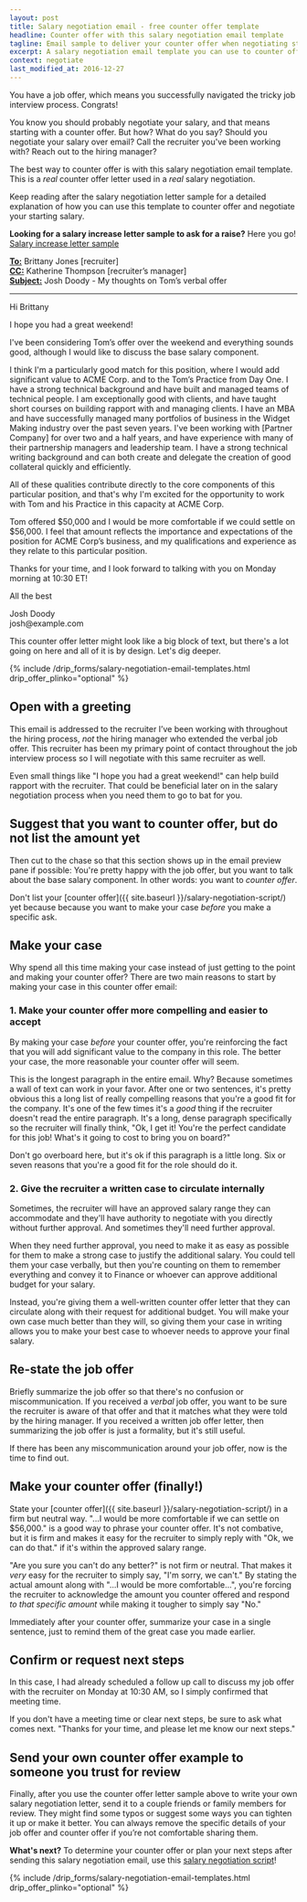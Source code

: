```yaml
---
layout: post
title: Salary negotiation email - free counter offer template
headline: Counter offer with this salary negotiation email template
tagline: Email sample to deliver your counter offer when negotiating starting salary
excerpt: A salary negotiation email template you can use to counter offer and negotiate your salary once you have a job offer.
context: negotiate
last_modified_at: 2016-12-27
---	
```

You have a job offer, which means you successfully navigated the tricky job interview process. Congrats!

You know you should probably negotiate your salary, and that means starting with a counter offer. But how? What do you say? Should you negotiate your salary over email? Call the recruiter you've been working with? Reach out to the hiring manager?

The best way to counter offer is with this salary negotiation email template. This is a *real* counter offer letter used in a *real* salary negotiation.

Keep reading after the salary negotiation letter sample for a detailed explanation of how you can use this template to counter offer and negotiate your starting salary.

<div class='ad-box'>
<p><strong>Looking for a salary increase letter sample to ask for a raise?</strong> Here you go! <a href="{{ site.baseurl }}/salary-increase-letter-sample/">Salary increase letter sample</a></p>
</div>
	
<div class='sample-email'>
<p>
	<strong><u>To:</u></strong> Brittany Jones <brittany.jones@example.com> [recruiter]<br>
	<strong><u>CC:</u></strong> Katherine Thompson <katherine.thompson@example.com> [recruiter’s manager]<br>
	<strong><u>Subject:</u></strong> Josh Doody - My thoughts on Tom’s verbal offer
</p>
<hr>
<p>Hi Brittany</p>
<p>I hope you had a great weekend!</p>
<p>I've been considering Tom’s offer over the weekend and everything sounds good, although I would like to discuss the base salary component.</p>
<p>I think I'm a particularly good match for this position, where I would add significant value to ACME Corp. and to the Tom’s Practice from Day One. I have a strong technical background and have built and managed teams of technical people. I am exceptionally good with clients, and have taught short courses on building rapport with and managing clients. I have an MBA and have successfully managed many portfolios of business in the Widget Making industry over the past seven years. I've been working with [Partner Company] for over two and a half years, and have experience with many of their partnership managers and leadership team. I have a strong technical writing background and can both create and delegate the creation of good collateral quickly and efficiently. </p>
<p>All of these qualities contribute directly to the core components of this particular position, and that's why I'm excited for the opportunity to work with Tom and his Practice in this capacity at ACME Corp.</p>
<p>Tom offered $50,000 and I would be more comfortable if we could settle on $56,000. I feel that amount reflects the importance and expectations of the position for ACME Corp’s business, and my qualifications and experience as they relate to this particular position. </p>
<p>Thanks for your time, and I look forward to talking with you on Monday morning at 10:30 ET!</p>
<p>All the best</p>
<p>Josh Doody<br>
josh@example.com</p>
</div>

This counter offer letter might look like a big block of text, but there's a lot going on here and all of it is by design. Let's dig deeper.

{% include /drip_forms/salary-negotiation-email-templates.html drip_offer_plinko="optional" %}

## Open with a greeting 

This email is addressed to the recruiter I’ve been working with throughout the hiring process, *not* the hiring manager who extended the verbal job offer. This recruiter has been my primary point of contact throughout the job interview process so I will negotiate with this same recruiter as well. 

Even small things like "I hope you had a great weekend!" can help build rapport with the recruiter. That could be beneficial later on in the salary negotiation process when you need them to go to bat for you.

## Suggest that you want to counter offer, but do not list the amount yet

Then cut to the chase so that this section shows up in the email preview pane if possible: You're pretty happy with the job offer, but you want to talk about the base salary component. In other words: you want to *counter offer*.

Don't list your [counter offer]({{ site.baseurl }}/salary-negotiation-script/) yet because because you want to make your case _before_ you make a specific ask.

## Make your case

Why spend all this time making your case instead of just getting to the point and making your counter offer? There are two main reasons to start by making your case in this counter offer email:

### 1. Make your counter offer more compelling and easier to accept

By making your case _before_ your counter offer, you're reinforcing the fact that you will add significant value to the company in this role. The better your case, the more reasonable your counter offer will seem.

This is the longest paragraph in the entire email. Why? Because sometimes a wall of text can work in your favor. After one or two sentences, it's pretty obvious this a long list of really compelling reasons that you're a good fit for the company. It's one of the few times it's a _good_ thing if the recruiter doesn't read the entire paragraph. It's a long, dense paragraph specifically so the recruiter will finally think, "Ok, I get it! You're the perfect candidate for this job! What's it going to cost to bring you on board?"

Don't go overboard here, but it's ok if this paragraph is a little long. Six or seven reasons that you're a good fit for the role should do it.

### 2. Give the recruiter a written case to circulate internally

Sometimes, the recruiter will have an approved salary range they can accommodate and they'll have authority to negotiate with you directly without further approval. And sometimes they'll need further approval.

When they need further approval, you need to make it as easy as possible for them to make a strong case to justify the additional salary. You could tell them your case verbally, but then you're counting on them to remember everything and convey it to Finance or whoever can approve additional budget for your salary.

Instead, you're giving them a well-written counter offer letter that they can circulate along with their request for additional budget. You will make your own case much better than they will, so giving them your case in writing allows you to make your best case to whoever needs to approve your final salary.

## Re-state the job offer

Briefly summarize the job offer so that there's no confusion or miscommunication. If you received a _verbal_ job offer, you want to be sure the recruiter is aware of that offer and that it matches what they were told by the hiring manager. If you received a written job offer letter, then summarizing the job offer is just a formality, but it's still useful.

If there has been any miscommunication around your job offer, now is the time to find out.

##  Make your counter offer (finally!)

State your [counter offer]({{ site.baseurl }}/salary-negotiation-script/) in a firm but neutral way. "...I would be more comfortable if we can settle on $56,000." is a good way to phrase your counter offer. It's not combative, but it is firm and makes it easy for the recruiter to simply reply with "Ok, we can do that." if it's within the approved salary range.

"Are you sure you can't do any better?" is not firm or neutral. That makes it _very_ easy for the recruiter to simply say, "I'm sorry, we can't." By stating the actual amount along with "...I would be more comfortable...", you're forcing the recruiter to acknowledge the amount you counter offered and respond _to that specific amount_ while making it tougher to simply say "No."

Immediately after your counter offer, summarize your case in a single sentence, just to remind them of the great case you made earlier.

## Confirm or request next steps

In this case, I had already scheduled a follow up call to discuss my job offer with the recruiter on Monday at 10:30 AM, so I simply confirmed that meeting time.

If you don't have a meeting time or clear next steps, be sure to ask what comes next. "Thanks for your time, and please let me know our next steps."

## Send your own counter offer example to someone you trust for review

Finally, after you use the counter offer letter sample above to write your own salary negotiation letter, send it to a couple friends or family members for review. They might find some typos or suggest some ways you can tighten it up or make it better. You can always remove the specific details of your job offer and counter offer if you’re not comfortable sharing them.

<div class="ad-box">
	<p><strong>What's next?</strong> To determine your counter offer or plan your next steps after sending this salary negotiation email, use this <a href="{{ site.baseurl }}/salary-negotiation-script/">salary negotiation script</a>!</p>
</div>

{% include /drip_forms/salary-negotiation-email-templates.html drip_offer_plinko="optional" %}